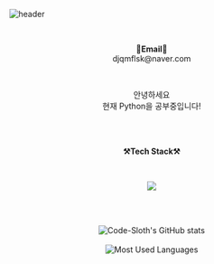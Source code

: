 ![header](https://capsule-render.vercel.app/api?type=slice&color=auto&height=300&section=header&text=welcome&fontSize=90&animation=fadeIn&fontAlignY=38&desc=Code-Sloth's%20GitHub%20Profile&descAlignY=51&descAlign=62)

<br>
       
<p align="center">
   <Strong>📧Email📧</Strong><br>djqmflsk@naver.com<br>

</p>

<br>

<p align="center">
안녕하세요<br>
현재 Python을 공부중입니다!<br>
<br>
</p>

<br>

<p align="center">
    <Strong>⚒️Tech Stack⚒️</Strong><br>
    
</p>
<br>

<p align="center" display="inline-block">
 <img src="https://camo.githubusercontent.com/35ba18158dd0251a4d17cef42209a272da8af0a80ab76c61a1a873d049715c68/68747470733a2f2f696d672e736869656c64732e696f2f62616467652f507974686f6e2d3337373641422e7376673f267374796c653d666f722d7468652d6261646765266c6f676f3d507974686f6e266c6f676f436f6c6f723d7768697465">

</p><br>

<br>

<div align=center>

![Code-Sloth's GitHub stats](https://github-readme-stats.vercel.app/api?username=arrmadillo&show_icons=true&theme=dark)
<br>
<br>
![Most Used Languages](https://github-readme-stats.vercel.app/api/top-langs/?username=arrmadillo&layout=compact&theme=merko)
